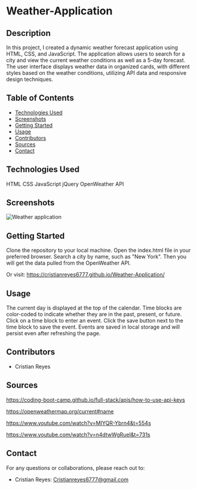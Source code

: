 # Weather-Application


## Description

In this project, I created a dynamic weather forecast application using HTML, CSS, and JavaScript. The application allows users to search for a city and view the current weather conditions as well as a 5-day forecast. The user interface displays weather data in organized cards, with different styles based on the weather conditions, utilizing API data and responsive design techniques.

## Table of Contents

- [Technologies Used](#technologies-used)
- [Screenshots](#screenshots)
- [Getting Started](#getting-started)
- [Usage](#usage)
- [Contributors](#contributors)
- [Sources](#sources)
- [Contact](#contact)

## Technologies Used
HTML
CSS
JavaScript
jQuery
OpenWeather API

## Screenshots

![Weather application](https://github.com/Cristianreyes6777/Weather-Application/assets/135755569/2abe7510-1001-4907-939d-5f99062fbd33)


## Getting Started

Clone the repository to your local machine.
Open the index.html file in your preferred browser.
Search a city by name, such as "New York". Then you will get the data pulled from the OpenWeather API.

Or visit: https://cristianreyes6777.github.io/Weather-Application/

## Usage
The current day is displayed at the top of the calendar.
Time blocks are color-coded to indicate whether they are in the past, present, or future.
Click on a time block to enter an event.
Click the save button next to the time block to save the event.
Events are saved in local storage and will persist even after refreshing the page.

## Contributors

- Cristian Reyes

## Sources

https://coding-boot-camp.github.io/full-stack/apis/how-to-use-api-keys

https://openweathermap.org/current#name

https://www.youtube.com/watch?v=MIYQR-Ybrn4&t=554s

https://www.youtube.com/watch?v=n4dtwWgRueI&t=731s


## Contact
For any questions or collaborations, please reach out to:

- Cristian Reyes: Cristianreyes6777@gmail.com

